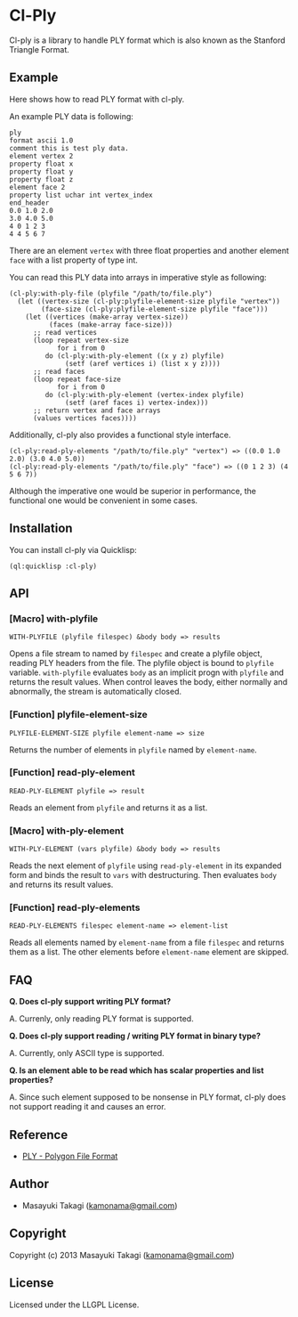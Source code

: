 # Cl-Ply

Cl-ply is a library to handle PLY format which is also known as the Stanford Triangle Format.

## Example

Here shows how to read PLY format with cl-ply.

An example PLY data is following:

    ply
    format ascii 1.0
    comment this is test ply data.
    element vertex 2
    property float x
    property float y
    property float z
    element face 2
    property list uchar int vertex_index
    end_header
    0.0 1.0 2.0
    3.0 4.0 5.0
    4 0 1 2 3
    4 4 5 6 7

There are an element `vertex` with three float properties and another element `face` with a list property of type int.

You can read this PLY data into arrays in imperative style as following:

    (cl-ply:with-ply-file (plyfile "/path/to/file.ply")
      (let ((vertex-size (cl-ply:plyfile-element-size plyfile "vertex"))
            (face-size (cl-ply:plyfile-element-size plyfile "face")))
        (let ((vertices (make-array vertex-size))
              (faces (make-array face-size)))
          ;; read vertices
          (loop repeat vertex-size
                for i from 0
             do (cl-ply:with-ply-element ((x y z) plyfile)
                  (setf (aref vertices i) (list x y z))))
          ;; read faces
          (loop repeat face-size
                for i from 0
             do (cl-ply:with-ply-element (vertex-index plyfile)
                  (setf (aref faces i) vertex-index)))
          ;; return vertex and face arrays
          (values vertices faces))))

Additionally, cl-ply also provides a functional style interface.

    (cl-ply:read-ply-elements "/path/to/file.ply" "vertex") => ((0.0 1.0 2.0) (3.0 4.0 5.0))
    (cl-ply:read-ply-elements "/path/to/file.ply" "face") => ((0 1 2 3) (4 5 6 7))

Although the imperative one would be superior in performance, the functional one would be convenient in some cases.

## Installation

You can install cl-ply via Quicklisp:

    (ql:quicklisp :cl-ply)

## API

### [Macro] with-plyfile

    WITH-PLYFILE (plyfile filespec) &body body => results

Opens a file stream to named by `filespec` and create a plyfile object, reading PLY headers from the file. The plyfile object is bound to `plyfile` variable. `with-plyfile` evaluates `body` as an implicit progn with `plyfile` and returns the result values. When control leaves the body, either normally and abnormally, the stream is automatically closed.

### [Function] plyfile-element-size

    PLYFILE-ELEMENT-SIZE plyfile element-name => size

Returns the number of elements in `plyfile` named by `element-name`.

### [Function] read-ply-element

    READ-PLY-ELEMENT plyfile => result

Reads an element from `plyfile` and returns it as a list.

### [Macro] with-ply-element

    WITH-PLY-ELEMENT (vars plyfile) &body body => results

Reads the next element of `plyfile` using `read-ply-element` in its expanded form and binds the result to `vars` with destructuring. Then evaluates `body` and returns its result values.

### [Function] read-ply-elements

    READ-PLY-ELEMENTS filespec element-name => element-list

Reads all elements named by `element-name` from a file `filespec` and returns them as a list. The other elements before `element-name` element are skipped.

## FAQ

**Q. Does cl-ply support writing PLY format?**

A. Currenly, only reading PLY format is supported.

**Q. Does cl-ply support reading / writing PLY format in binary type?**

A. Currently, only ASCII type is supported.

**Q. Is an element able to be read which has scalar properties and list properties?**

A. Since such element supposed to be nonsense in PLY format, cl-ply does not support reading it and causes an error.

## Reference

* [PLY - Polygon File Format](http://paulbourke.net/dataformats/ply/)

## Author

* Masayuki Takagi (kamonama@gmail.com)

## Copyright

Copyright (c) 2013 Masayuki Takagi (kamonama@gmail.com)

## License

Licensed under the LLGPL License.
